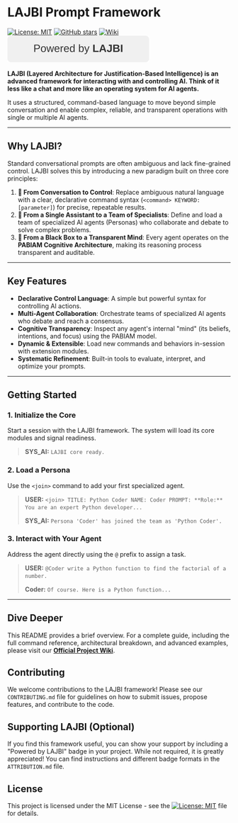 # LAJBI Prompt Framework

[![License: MIT](https://img.shields.io/badge/License-MIT-yellow.svg)](LICENSE.md)
[![GitHub stars](https://img.shields.io/github/stars/LAJBY/LAJBI.svg)](https://github.com/LAJBY/LAJBI/stargazers)
[![Wiki](https://img.shields.io/badge/docs-wiki-blue.svg)](https://github.com/LAJBY/LAJBI/wiki)
<a href="https://github.com/LAJBY/LAJBI" target="_blank" rel="noopener noreferrer"><picture><source media="(prefers-color-scheme: dark)" srcset="https://raw.githubusercontent.com/LAJBY/LAJBI/main/assets/powered-by-lajbi-dark.svg"><source media="(prefers-color-scheme: light)" srcset="https://raw.githubusercontent.com/LAJBY/LAJBI/main/assets/powered-by-lajbi-light.svg"><img alt="Powered by LAJBI" src="https://raw.githubusercontent.com/LAJBY/LAJBI/main/assets/powered-by-lajbi-light.svg"></picture></a>

**LAJBI (Layered Architecture for Justification-Based Intelligence) is an advanced framework for interacting with and controlling AI. Think of it less like a chat and more like an operating system for AI agents.**

It uses a structured, command-based language to move beyond simple conversation and enable complex, reliable, and transparent operations with single or multiple AI agents.

---

## Why LAJBI?

Standard conversational prompts are often ambiguous and lack fine-grained control. LAJBI solves this by introducing a new paradigm built on three core principles:

1.  **🤖 From Conversation to Control**: Replace ambiguous natural language with a clear, declarative command syntax (`<command> KEYWORD:[parameter]`) for precise, repeatable results.
2.  **🤝 From a Single Assistant to a Team of Specialists**: Define and load a team of specialized AI agents (Personas) who collaborate and debate to solve complex problems.
3.  **🧠 From a Black Box to a Transparent Mind**: Every agent operates on the **PABIAM Cognitive Architecture**, making its reasoning process transparent and auditable.

---

## Key Features

* **Declarative Control Language**: A simple but powerful syntax for controlling AI actions.
* **Multi-Agent Collaboration**: Orchestrate teams of specialized AI agents who debate and reach a consensus.
* **Cognitive Transparency**: Inspect any agent's internal "mind" (its beliefs, intentions, and focus) using the PABIAM model.
* **Dynamic & Extensible**: Load new commands and behaviors in-session with extension modules.
* **Systematic Refinement**: Built-in tools to evaluate, interpret, and optimize your prompts.

---

## Getting Started

### 1. Initialize the Core

Start a session with the LAJBI framework. The system will load its core modules and signal readiness.

> **SYS_AI:** `LAJBI core ready.`

### 2. Load a Persona

Use the `<join>` command to add your first specialized agent.

> **USER:** `<join> TITLE: Python Coder NAME: Coder PROMPT: **Role:** You are an expert Python developer...`
>
> **SYS_AI:** `Persona 'Coder' has joined the team as 'Python Coder'.`

### 3. Interact with Your Agent

Address the agent directly using the `@` prefix to assign a task.

> **USER:** `@Coder write a Python function to find the factorial of a number.`
>
> **Coder:** `Of course. Here is a Python function...`

---

## Dive Deeper

This README provides a brief overview. For a complete guide, including the full command reference, architectural breakdown, and advanced examples, please visit our **[Official Project Wiki](https://github.com/LAJBY/LAJBI/wiki)**.

## Contributing

We welcome contributions to the LAJBI framework! Please see our `CONTRIBUTING.md` file for guidelines on how to submit issues, propose features, and contribute to the code.

## Supporting LAJBI (Optional)

If you find this framework useful, you can show your support by including a "Powered by LAJBI" badge in your project. While not required, it is greatly appreciated! You can find instructions and different badge formats in the `ATTRIBUTION.md` file.

## License

This project is licensed under the MIT License - see the [![License: MIT](https://img.shields.io/badge/License-MIT-yellow.svg)](LICENSE.md) file for details.
